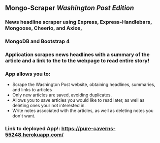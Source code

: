 ## Mongo-Scraper *Washington Post Edition*
### News headline scraper using Express, Express-Handlebars, Mongoose, Cheerio, and Axios,
### MongoDB and Bootstrap 4

### Application scrapes news headlines with a summary of the article and a link to the to the webpage to read entire story!
### App allows you to:
* Scrape the Washington Post website, obtaining headlines, summaries, and links to articles
* Only new articles are saved, avoiding duplicates.
* Allows you to save articles you would like to read later, as well as deleting ones your not interested in.
* Write notes associated with the articles, as well as deleting notes you don't want.

### Link to deployed App!: https://pure-caverns-55248.herokuapp.com/
